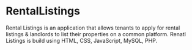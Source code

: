 # RentalListings
Rental Listings is an application that allows tenants to apply for rental listings & landlords to list their properties on a common platform.
Renatl Listings is build using HTML, CSS, JavaScript, MySQL, PHP.

